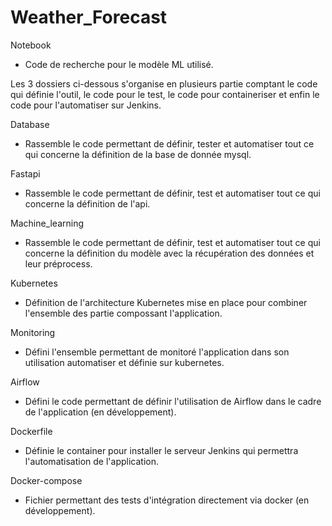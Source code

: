 # Weather_Forecast  

Notebook  
* Code de recherche pour le modèle ML utilisé.  
  
Les 3 dossiers ci-dessous s'organise en plusieurs partie comptant le code qui définie l'outil, le code pour le test, le code pour containeriser et enfin le code pour l'automatiser sur Jenkins.  
  
Database
* Rassemble le code permettant de définir, tester et automatiser tout ce qui concerne la définition de la base de donnée mysql.  
  
Fastapi  
* Rassemble le code permettant de définir, test et automatiser tout ce qui concerne la définition de l'api.  
  
Machine_learning  
* Rassemble le code permettant de définir, test et automatiser tout ce qui concerne la définition du modèle avec la récupération des données et leur préprocess.  
  
  
Kubernetes  
* Définition de l'architecture Kubernetes mise en place pour combiner l'ensemble des partie compossant l'application.  
  
Monitoring  
* Défini l'ensemble permettant de monitoré l'application dans son utilisation automatiser et définie sur kubernetes.

Airflow  
* Défini le code permettant de définir l'utilisation de Airflow dans le cadre de l'application (en développement).
  
Dockerfile  
* Définie le container pour installer le serveur Jenkins qui permettra l'automatisation de l'application.  

Docker-compose
* Fichier permettant des tests d'intégration directement via docker (en développement).
